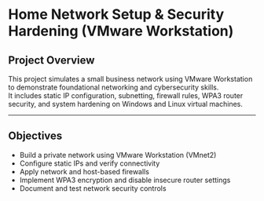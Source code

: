 # Home Network Setup & Security Hardening (VMware Workstation)

## Project Overview
This project simulates a small business network using VMware Workstation to demonstrate foundational networking and cybersecurity skills.  
It includes static IP configuration, subnetting, firewall rules, WPA3 router security, and system hardening on Windows and Linux virtual machines.


---

## Objectives 
- Build a private network using VMware Workstation (VMnet2)
- Configure static IPs and verify connectivity
- Apply network and host-based firewalls
- Implement WPA3 encryption and disable insecure router settings
- Document and test network security controls
